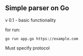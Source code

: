 ## Simple parser on Go

v 0.1 - basic functionality

for run:
```
go run app.go https://example.com
```
Must specify protocol